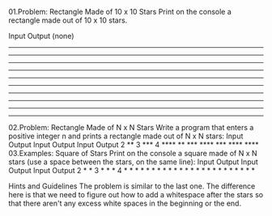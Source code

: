 01.Problem: Rectangle Made of 10 x 10 Stars
Print on the console a rectangle made out of 10 x 10 stars.

Input Output 
(none)
**********
**********
**********
**********
**********
**********
**********
**********
**********
**********

02.Problem: Rectangle Made of N x N Stars
Write a program that enters a positive integer n and prints a rectangle made out of N x N stars:
Input Output Input Output Input Output 
2     **     3     ***    4     ****
      **           ***          ****
                   ***          ****
                                ****
03.Examples: Square of Stars
Print on the console a square made of N x N stars (use a space between the stars, on the same line):
Input Output Input Output Input Output 
2     * *    3     * * *  4     * * * *
      * *          * * *        * * * *
                   * * *        * * * *
                                * * * *

Hints and Guidelines
The problem is similar to the last one. The difference here is that we need to figure out how to add a 
whitespace after the stars so that there aren't any excess white spaces in the beginning or the end.
